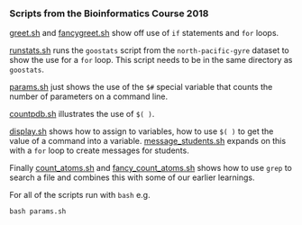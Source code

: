 ### Scripts from the Bioinformatics Course 2018

[greet.sh](greet.sh) and [fancygreet.sh](fancygreet.sh) show off use
of `if` statements and `for` loops.

[runstats.sh](greet.sh) runs the `goostats` script from 
the `north-pacific-gyre` dataset to show the use for a `for` loop. 
This script needs to be in the same directory as `goostats`.

[params.sh](greet.sh) just shows the use of the `$#` special variable that
counts the number of parameters on a command line.

[countpdb.sh](countpdb.sh) illustrates the use of `$( )`.

[display.sh](display.sh) shows how to assign to variables, how to use
`$( )` to get the value of a command into a variable. [message_students.sh](message_students.sh) expands on this with a `for` loop to create messages
for students.

Finally [count_atoms.sh](count_atoms.sh) and [fancy_count_atoms.sh](fancy_count_atoms.sh) shows how to use `grep` to search a file and combines this with
some of our earlier learnings.

For all of the scripts run with `bash` e.g.

    bash params.sh

